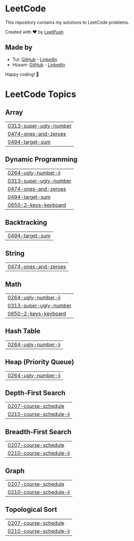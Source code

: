 # LeetCode

This repository contains my solutions to LeetCode problems.

Created with :heart: by [LeetPush](https://github.com/husamahmud/LeetPush)

 ## Made by 
 - Tut: [GitHub](https://github.com/TutTrue) - [LinkedIn](https://www.linkedin.com/in/mahmoud-hamdy-8b6825245/)
 - Hüsam: [GitHub](https://github.com/husamahmud) - [LinkedIn](https://www.linkedin.com/in/husamahmud/)

 Happy coding! 🚀
<!---LeetCode Topics Start-->
# LeetCode Topics
## Array
|  |
| ------- |
| [0313-super-ugly-number](https://github.com/rajnishkumar1906/Leetcode/tree/master/0313-super-ugly-number) |
| [0474-ones-and-zeroes](https://github.com/rajnishkumar1906/Leetcode/tree/master/0474-ones-and-zeroes) |
| [0494-target-sum](https://github.com/rajnishkumar1906/Leetcode/tree/master/0494-target-sum) |
## Dynamic Programming
|  |
| ------- |
| [0264-ugly-number-ii](https://github.com/rajnishkumar1906/Leetcode/tree/master/0264-ugly-number-ii) |
| [0313-super-ugly-number](https://github.com/rajnishkumar1906/Leetcode/tree/master/0313-super-ugly-number) |
| [0474-ones-and-zeroes](https://github.com/rajnishkumar1906/Leetcode/tree/master/0474-ones-and-zeroes) |
| [0494-target-sum](https://github.com/rajnishkumar1906/Leetcode/tree/master/0494-target-sum) |
| [0650-2-keys-keyboard](https://github.com/rajnishkumar1906/Leetcode/tree/master/0650-2-keys-keyboard) |
## Backtracking
|  |
| ------- |
| [0494-target-sum](https://github.com/rajnishkumar1906/Leetcode/tree/master/0494-target-sum) |
## String
|  |
| ------- |
| [0474-ones-and-zeroes](https://github.com/rajnishkumar1906/Leetcode/tree/master/0474-ones-and-zeroes) |
## Math
|  |
| ------- |
| [0264-ugly-number-ii](https://github.com/rajnishkumar1906/Leetcode/tree/master/0264-ugly-number-ii) |
| [0313-super-ugly-number](https://github.com/rajnishkumar1906/Leetcode/tree/master/0313-super-ugly-number) |
| [0650-2-keys-keyboard](https://github.com/rajnishkumar1906/Leetcode/tree/master/0650-2-keys-keyboard) |
## Hash Table
|  |
| ------- |
| [0264-ugly-number-ii](https://github.com/rajnishkumar1906/Leetcode/tree/master/0264-ugly-number-ii) |
## Heap (Priority Queue)
|  |
| ------- |
| [0264-ugly-number-ii](https://github.com/rajnishkumar1906/Leetcode/tree/master/0264-ugly-number-ii) |
## Depth-First Search
|  |
| ------- |
| [0207-course-schedule](https://github.com/rajnishkumar1906/Leetcode/tree/master/0207-course-schedule) |
| [0210-course-schedule-ii](https://github.com/rajnishkumar1906/Leetcode/tree/master/0210-course-schedule-ii) |
## Breadth-First Search
|  |
| ------- |
| [0207-course-schedule](https://github.com/rajnishkumar1906/Leetcode/tree/master/0207-course-schedule) |
| [0210-course-schedule-ii](https://github.com/rajnishkumar1906/Leetcode/tree/master/0210-course-schedule-ii) |
## Graph
|  |
| ------- |
| [0207-course-schedule](https://github.com/rajnishkumar1906/Leetcode/tree/master/0207-course-schedule) |
| [0210-course-schedule-ii](https://github.com/rajnishkumar1906/Leetcode/tree/master/0210-course-schedule-ii) |
## Topological Sort
|  |
| ------- |
| [0207-course-schedule](https://github.com/rajnishkumar1906/Leetcode/tree/master/0207-course-schedule) |
| [0210-course-schedule-ii](https://github.com/rajnishkumar1906/Leetcode/tree/master/0210-course-schedule-ii) |
<!---LeetCode Topics End-->